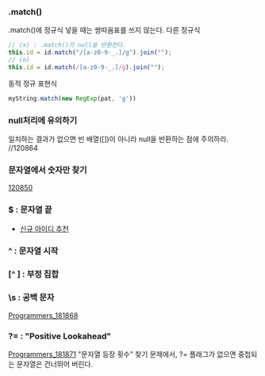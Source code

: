 ### .match()
.match()에 정규식 넣을 때는 쌍따옴표를 쓰지 않는다.
다른 정규식 
```javascript
// (x) : .match()가 null을 반환한다.
this.id = id.match("/[a-z0-9-_.]/g").join("");
// (o)
this.id = id.match(/[a-z0-9-_.]/g).join("");
```

동적 정규 표현식
```javascript
myString.match(new RegExp(pat, 'g'))
```


### null처리에 유의하기
일치하는 결과가 없으면 빈 배열([])이 아니라 null을 반환하는 점에 주의하라.
//120864

### 문자열에서 숫자만 찾기
[120850](https://github.com/AtomicLiquors/Javascript_Algorithm/blob/main/regex/programmers_120850.js)

### $ : 문자열 끝
  - [신규 아이디 추천](https://github.com/TPA-ThreeProblemsAday/TPA_CHB/blob/main/hyobin/javascript/regex/2021_KAKAO_BLIND_RECRUIT_LV1.js)


### ^ : 문자열 시작

### [^ ] : 부정 집합

### \s : 공백 문자
[Programmers_181868](https://github.com/AtomicLiquors/Javascript_Algorithm/blob/main/regex/programmers_181868.js)

### ?= : "Positive Lookahead"
[Programmers_181871](https://github.com/AtomicLiquors/Javascript_Algorithm/blob/main/regex/Programmers_181871.js)
"문자열 등장 횟수" 찾기 문제에서, ?= 플래그가 없으면 중첩되는 문자열은 건너뛰어 버린다.
